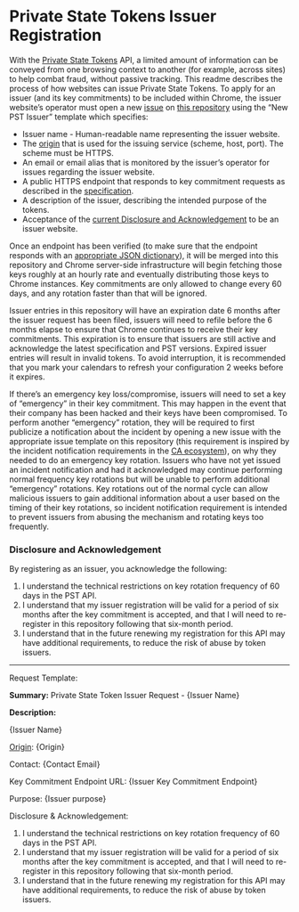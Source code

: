 # Private State Tokens Issuer Registration

With the [Private State Tokens](https://developer.chrome.com/en/docs/privacy-sandbox/trust-tokens/) API, a limited amount of information can be conveyed from one browsing context to another (for example, across sites) to help combat fraud, without passive tracking. This readme describes the process of how websites can issue Private State Tokens.
To apply for an issuer (and its key commitments) to be included within Chrome, the issuer website’s operator must open a new [issue](https://github.com/GoogleChrome/private-tokens/issues/new) on [this repository](https://github.com/GoogleChrome/private-tokens) using the “New PST Issuer” template which specifies:

*   Issuer name - Human-readable name representing the issuer website.
*   The [origin](https://developer.mozilla.org/en-US/docs/Glossary/Origin) that is used for the issuing service (scheme, host, port). The scheme must be HTTPS.
*   An email or email alias that is monitored by the issuer’s operator for issues regarding the issuer website.
*   A public HTTPS endpoint that responds to key commitment requests as described in the [specification](https://wicg.github.io/trust-token-api/#issuer-public-keys).
*   A description of the issuer, describing the intended purpose of the tokens.
*   Acceptance of the [current Disclosure and Acknowledgement](#disclosure-and-acknowledgement) to be an issuer website.

Once an endpoint has been verified (to make sure that the endpoint responds with an [appropriate JSON dictionary](https://wicg.github.io/trust-token-api/#issuer-public-keys)), it will be merged into this repository and Chrome server-side infrastructure will begin fetching those keys roughly at an hourly rate and eventually distributing those keys to Chrome instances. Key commitments are only allowed to change every 60 days, and any rotation faster than that will be ignored.

Issuer entries in this repository will have an expiration date 6 months after the issuer request has been filed, issuers will need to refile before the 6 months elapse to ensure that Chrome continues to receive their key commitments. This expiration is to ensure that issuers are still active and acknowledge the latest specification and PST versions. Expired issuer entries will result in invalid tokens. To avoid interruption, it is recommended that you mark your calendars to refresh your configuration 2 weeks before it expires.

If there’s an emergency key loss/compromise, issuers will need to set a key of “emergency” in their key commitment. This may happen in the event that their company has been hacked and their keys have been compromised. To perform another “emergency” rotation, they will be required to first publicize a notification about the incident by opening a new issue with the appropriate issue template on this repository (this requirement is inspired  by the incident notification requirements in the [CA ecosystem](https://www.mozilla.org/en-US/about/governance/policies/security-group/certs/policy/)), on why they needed to do an emergency key rotation. Issuers who have not yet issued an incident notification and had it acknowledged may continue performing normal frequency key rotations but will be unable to perform additional “emergency” rotations. Key rotations out of the normal cycle can allow malicious issuers to gain additional information about a user based on the timing of their key rotations, so incident notification requirement is intended to prevent issuers from abusing the mechanism and rotating keys too frequently.

### Disclosure and Acknowledgement
By registering as an issuer, you acknowledge the following:

1. I understand the technical restrictions on key rotation frequency of 60 days in the PST API.
2. I understand that my issuer registration will be valid for a period of six months after the key commitment is accepted, and that I will need to re-register in this repository following that six-month period.
3. I understand that in the future renewing my registration for this API may have additional requirements, to reduce the risk of abuse by token issuers.

---
Request Template:

**Summary:** Private State Token Issuer Request - {Issuer Name}

**Description:**

{Issuer Name}

[Origin](https://developer.mozilla.org/en-US/docs/Glossary/Origin): {Origin}

Contact: {Contact Email}

Key Commitment Endpoint URL: {Issuer Key Commitment Endpoint}

Purpose: {Issuer purpose}

Disclosure & Acknowledgement:

1. I understand the technical restrictions on key rotation frequency of 60 days in the PST API.
2. I understand that my issuer registration will be valid for a period of six months after the key commitment is accepted, and that I will need to re-register in this repository following that six-month period.
3. I understand that in the future renewing my registration for this API may have additional requirements, to reduce the risk of abuse by token issuers.
